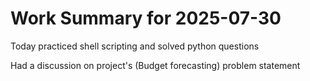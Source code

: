 # Work Summary for 2025-07-30

Today practiced shell scripting and solved python questions

Had a discussion on project's (Budget forecasting) problem statement

